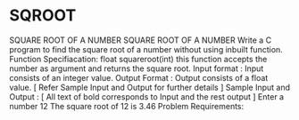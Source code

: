 # SQROOT
SQUARE ROOT OF A NUMBER SQUARE ROOT OF A NUMBER Write a C program to find the square root of a number without using inbuilt function.   Function Specifiacation:  float squareroot(int)  this function accepts the number as argument and returns the square root.  Input format :  Input consists of an integer value.     Output Format :  Output consists of a float value.  [ Refer Sample Input and Output for further details ]     Sample Input and Output  :  [ All text of bold corresponds to Input and the rest output ]  Enter a number 12 The square root of 12 is 3.46   Problem Requirements:
